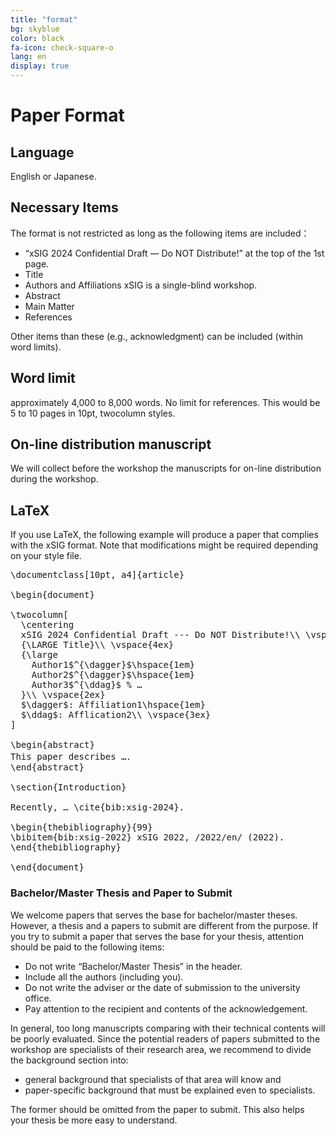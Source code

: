 ```yaml
---
title: "format"
bg: skyblue
color: black
fa-icon: check-square-o
lang: en
display: true
---
```

<a name="format"></a>

# Paper Format
## Language
   English or Japanese.

## Necessary Items
The format is not restricted as long as the following items are included：
- “xSIG 2024 Confidential Draft — Do NOT Distribute!” at the top of the 1st page.
- Title
- Authors and Affiliations xSIG is a single-blind workshop.
- Abstract
- Main Matter
- References

Other items than these (e.g., acknowledgment) can be included (within word limits).

## Word limit

approximately 4,000 to 8,000 words. No limit for references. This would be 5 to 10 pages in 10pt, twocolumn styles.


## On-line distribution manuscript
We will collect before the workshop the manuscripts for on-line distribution during the workshop.

## LaTeX

If you use LaTeX, the following example will produce a paper that complies with the xSIG format. Note that modifications might be required depending on your style file.

<pre>
\documentclass[10pt, a4]{article}

\begin{document}

\twocolumn[
  \centering
  xSIG 2024 Confidential Draft --- Do NOT Distribute!\\ \vspace{5ex}
  {\LARGE Title}\\ \vspace{4ex}
  {\large
    Author1$^{\dagger}$\hspace{1em}
    Author2$^{\dagger}$\hspace{1em}
    Author3$^{\ddag}$ % …
  }\\ \vspace{2ex}
  $\dagger$: Affiliation1\hspace{1em}
  $\ddag$: Afflication2\\ \vspace{3ex}
]

\begin{abstract}
This paper describes …．
\end{abstract}

\section{Introduction}

Recently, … \cite{bib:xsig-2024}.

\begin{thebibliography}{99}
\bibitem{bib:xsig-2022} xSIG 2022, /2022/en/ (2022).
\end{thebibliography}

\end{document}
</pre>

### Bachelor/Master Thesis and Paper to Submit


We welcome papers that serves the base for bachelor/master theses. However, a thesis and a papers to submit are different from the purpose. If you try to submit a paper that serves the base for your thesis, attention should be paid to the following items:

- Do not write “Bachelor/Master Thesis” in the header.
- Include all the authors (including you).
- Do not write the adviser or the date of submission to the university office.
- Pay attention to the recipient and contents of the acknowledgement.

In general, too long manuscripts comparing with their technical contents will be poorly evaluated. Since the potential readers of papers submitted to the workshop are specialists of their research area, we recommend to divide the background section into:

- general background that specialists of that area will know and
- paper-specific background that must be explained even to specialists.

The former should be omitted from the paper to submit. This also helps your thesis be more easy to understand.
